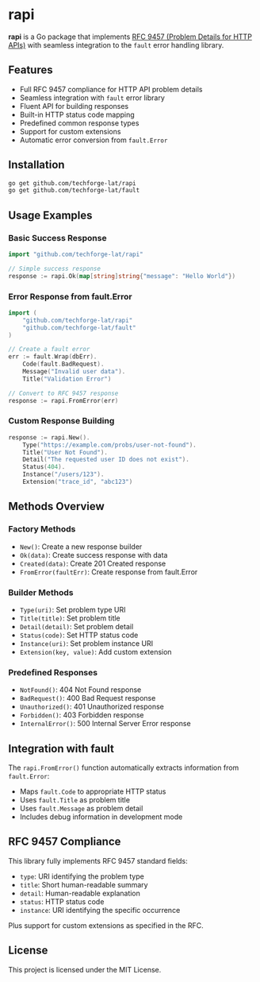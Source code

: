 # rapi

**rapi** is a Go package that implements [RFC 9457 (Problem Details for HTTP APIs)](https://datatracker.ietf.org/doc/html/rfc9457) with seamless integration to the `fault` error handling library.

## Features

- Full RFC 9457 compliance for HTTP API problem details
- Seamless integration with `fault` error library
- Fluent API for building responses
- Built-in HTTP status code mapping
- Predefined common response types
- Support for custom extensions
- Automatic error conversion from `fault.Error`

## Installation

```bash
go get github.com/techforge-lat/rapi
go get github.com/techforge-lat/fault
```

## Usage Examples

### Basic Success Response

```go
import "github.com/techforge-lat/rapi"

// Simple success response
response := rapi.Ok(map[string]string{"message": "Hello World"})
```

### Error Response from fault.Error

```go
import (
    "github.com/techforge-lat/rapi"
    "github.com/techforge-lat/fault"
)

// Create a fault error
err := fault.Wrap(dbErr).
    Code(fault.BadRequest).
    Message("Invalid user data").
    Title("Validation Error")

// Convert to RFC 9457 response
response := rapi.FromError(err)
```

### Custom Response Building

```go
response := rapi.New().
    Type("https://example.com/probs/user-not-found").
    Title("User Not Found").
    Detail("The requested user ID does not exist").
    Status(404).
    Instance("/users/123").
    Extension("trace_id", "abc123")
```

## Methods Overview

### Factory Methods
- `New()`: Create a new response builder
- `Ok(data)`: Create success response with data
- `Created(data)`: Create 201 Created response
- `FromError(faultErr)`: Create response from fault.Error

### Builder Methods
- `Type(uri)`: Set problem type URI
- `Title(title)`: Set problem title
- `Detail(detail)`: Set problem detail
- `Status(code)`: Set HTTP status code
- `Instance(uri)`: Set problem instance URI
- `Extension(key, value)`: Add custom extension

### Predefined Responses
- `NotFound()`: 404 Not Found response
- `BadRequest()`: 400 Bad Request response
- `Unauthorized()`: 401 Unauthorized response
- `Forbidden()`: 403 Forbidden response
- `InternalError()`: 500 Internal Server Error response

## Integration with fault

The `rapi.FromError()` function automatically extracts information from `fault.Error`:

- Maps `fault.Code` to appropriate HTTP status
- Uses `fault.Title` as problem title
- Uses `fault.Message` as problem detail
- Includes debug information in development mode

## RFC 9457 Compliance

This library fully implements RFC 9457 standard fields:

- `type`: URI identifying the problem type
- `title`: Short human-readable summary
- `detail`: Human-readable explanation
- `status`: HTTP status code
- `instance`: URI identifying the specific occurrence

Plus support for custom extensions as specified in the RFC.

## License

This project is licensed under the MIT License.
